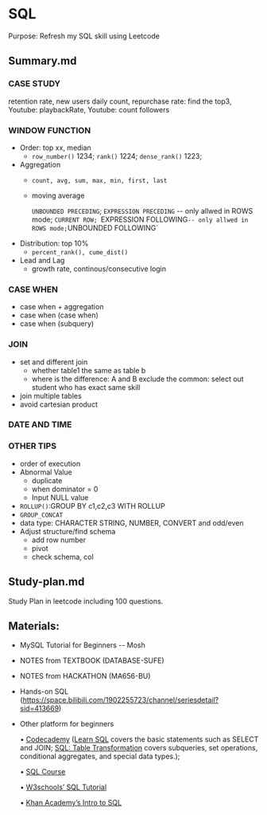 # SQL

Purpose: Refresh my SQL skill using Leetcode

## Summary.md
### CASE STUDY 
  retention rate, new users daily count, repurchase rate: find the top3, Youtube: playbackRate, Youtube: count followers
### WINDOW FUNCTION
- Order: top xx, median
  - `row_number()` 1234; `rank()` 1224; `dense_rank()` 1223;
- Aggregation
  - `count, avg, sum, max, min, first, last`
  - moving average
  
    `UNBOUNDED PRECEDING`;
    `EXPRESSION PRECEDING` -- only allwed in ROWS mode;
    `CURRENT ROW;
    `EXPRESSION FOLLOWING` -- only allwed in ROWS mode;
    `UNBOUNDED FOLLOWING`
- Distribution: top 10%
  - `percent_rank(), cume_dist()`
- Lead and Lag
  - growth rate, continous/consecutive login
### CASE WHEN
- case when + aggregation
- case when (case when)
- case when (subquery)
### JOIN
- set and different join
  - whether table1 the same as table b
  - where is the difference: A and B exclude the common:  select out student who has exact same skill 
- join multiple tables
- avoid cartesian product
### DATE AND TIME
### OTHER TIPS
- order of execution
- Abnormal Value
  - duplicate
  - when dominator = 0
  - Input NULL value
- `ROLLUP()`:GROUP BY c1,c2,c3 WITH ROLLUP 
- `GROUP_CONCAT`
- data type: CHARACTER STRING, NUMBER, CONVERT and odd/even
- Adjust structure/find schema
  - add row number
  - pivot
  - check schema, col
## Study-plan.md
Study Plan in leetcode including 100 questions.

## Materials:
- MySQL Tutorial for Beginners -- Mosh
- NOTES from TEXTBOOK (DATABASE-SUFE)
- NOTES from HACKATHON (MA656-BU)
- Hands-on SQL (https://space.bilibili.com/1902255723/channel/seriesdetail?sid=413669)
- Other platform for beginners

  • [Codecademy](https://www.codecademy.com/) 
  ([Learn SQL](https://www.codecademy.com/learn/learn-sql) covers the basic statements such as SELECT and JOIN; [SQL: Table Transformation](https://www.codecademy.com/learn/sql-table-transformation) covers subqueries, set operations, conditional aggregates, and special data types.); 

  • [SQL Course](http://www.sqlcourse.com/)

  • [W3schools’ SQL Tutorial](https://www.w3schools.com/sql/)

   • [Khan Academy’s Intro to SQL](https://www.khanacademy.org/computing/computer-programming/sql)


